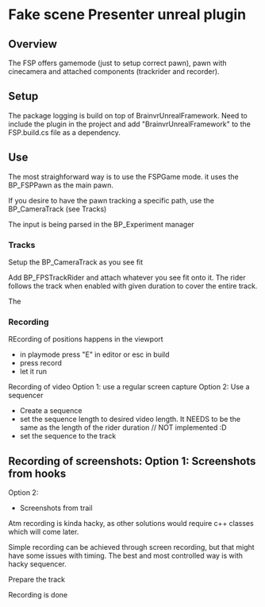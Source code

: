 # Fake scene Presenter unreal plugin

## Overview

The FSP offers gamemode (just to setup correct pawn), pawn with cinecamera and attached components (trackrider and recorder). 

## Setup
The package logging is build on top of BrainvrUnrealFramework. Need to include the plugin in the project and add "BrainvrUnrealFramework" to the FSP.build.cs file as a dependency.

## Use

The most straighforward way is to use the FSPGame mode. it uses the BP_FSPPawn as the main pawn.

If you desire to have the pawn tracking a specific path, use the BP_CameraTrack (see Tracks)

The input is being parsed in the BP_Experiment manager

### Tracks

Setup the BP_CameraTrack as you see fit

Add BP_FPSTrackRider and attach whatever you see fit onto it. The rider follows the track when enabled with given duration to cover the entire track.

The 

### Recording
REcording of positions happens in the viewport 
- in playmode press "E" in editor or esc in build
- press record
- let it run

Recording of video
Option 1: use a regular screen capture
Option 2: Use a sequencer
- Create a sequence
- set the sequence length to desired video length. It NEEDS to be the same as the length of the rider duration
// NOT implemented :D 
- set the sequence to the track


Recording of screenshots:
Option 1: Screenshots from hooks
-  
Option 2:
- Screenshots from trail

Atm recording is kinda hacky, as other solutions would require c++ classes which will come later.

Simple recording can be achieved through screen recording, but that might have some issues with timing. The best and most controlled way is with hacky sequencer.

Prepare the track 

Recording is done